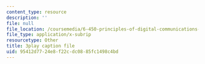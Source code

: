 ```yaml
---
content_type: resource
description: ''
file: null
file_location: /coursemedia/6-450-principles-of-digital-communications-i-fall-2006/95412d7724e8f22cdc0885fc1498c4bd_PMd2ZmcvMBI.srt
file_type: application/x-subrip
resourcetype: Other
title: 3play caption file
uid: 95412d77-24e8-f22c-dc08-85fc1498c4bd
---
```

